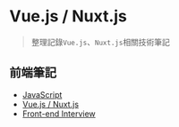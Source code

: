 # Vue.js / Nuxt.js

> 整理記錄`Vue.js`、`Nuxt.js`相關技術筆記

## 前端筆記
  * [JavaScript](https://docsify-pitt.netlify.app)
  * [Vue.js / Nuxt.js](https://docsify-vue-nuxt.netlify.app)
  * [Front-end Interview](https://docsify-frontend-interview.netlify.app)